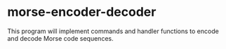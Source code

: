 # morse-encoder-decoder
This program will implement commands and handler functions to encode and decode Morse code sequences.
